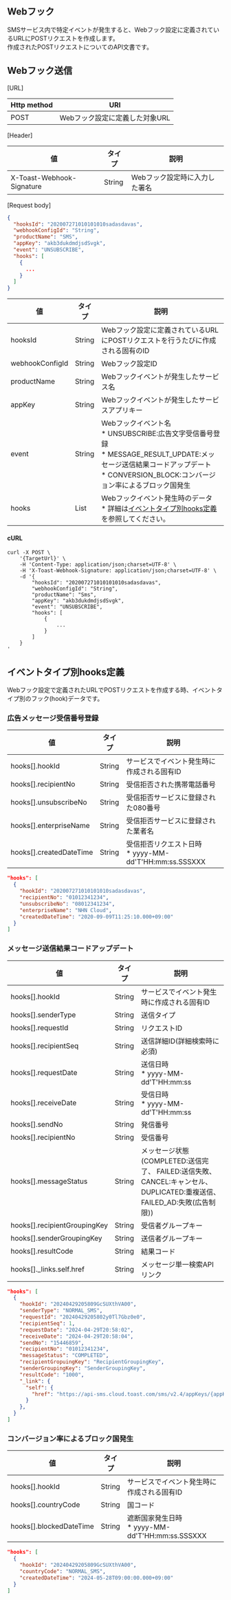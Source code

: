 ## Webフック

SMSサービス内で特定イベントが発生すると、Webフック設定に定義されているURLにPOSTリクエストを作成します。<br>
作成されたPOSTリクエストについてのAPI文書です。

## Webフック送信

[URL]

| Http method | URI                |
|-------------|--------------------|
| POST        | Webフック設定に定義した対象URL |

[Header]

| 値                         | タイプ    | 説明               |
|---------------------------|--------|------------------|
| X-Toast-Webhook-Signature | String | Webフック設定時に入力した署名 |

[Request body]

```json
{
  "hooksId": "202007271010101010sadasdavas",
  "webhookConfigId": "String",
  "productName": "SMS",
  "appKey": "akb3dukdmdjsdSvgk",
  "event": "UNSUBSCRIBE",
  "hooks": [
    {
      ...
    }
  ]
}
```

| 値             | タイプ      | 説明                                                                                                                           |
|-----------------|-----------|--------------------------------------------------------------------------------------------------------------------------------|
| hooksId         | String    | Webフック設定に定義されているURLにPOSTリクエストを行うたびに作成される固有のID                                                                                    |
| webhookConfigId | String    | Webフック設定ID                                                                                                                       |
| productName     | String    | Webフックイベントが発生したサービス名                                                                                                              |
| appKey          | String    | Webフックイベントが発生したサービスアプリキー                                                                                                           |
| event           | String    | Webフックイベント名<br>* UNSUBSCRIBE:広告文字受信番号登録<br>* MESSAGE_RESULT_UPDATE:メッセージ送信結果コードアップデート<br>* CONVERSION_BLOCK:コンバージョン率によるブロック国発生 |
| hooks           | List<Map> | Webフックイベント発生時のデータ<br>* 詳細は[イベントタイプ別hooks定義](./webhook/#hooks)を参照してください。                                                    |

#### cURL

```
curl -X POST \
    '{TargetUrl}' \
    -H 'Content-Type: application/json;charset=UTF-8' \
    -H 'X-Toast-Webhook-Signature: application/json;charset=UTF-8' \
    -d '{
        "hooksId": "202007271010101010sadasdavas",
        "webhookConfigId": "String",
        "productName": "Sms",
        "appKey": "akb3dukdmdjsdSvgk",
        "event": "UNSUBSCRIBE",
        "hooks": [
            {
                ...
            }
        ]
    }
'
```

## イベントタイプ別hooks定義
Webフック設定で定義されたURLでPOSTリクエストを作成する時、イベントタイプ別のフック(hook)データです。
### 広告メッセージ受信番号登録
| 値                       | タイプ    | 説明                                            |
|-------------------------|--------|-----------------------------------------------|
| hooks[].hookId          | String | サービスでイベント発生時に作成される固有ID                        |
| hooks[].recipientNo     | String | 受信拒否された携帯電話番号                                 |
| hooks[].unsubscribeNo   | String | 受信拒否サービスに登録された080番号                           |
| hooks[].enterpriseName  | String | 受信拒否サービスに登録された業者名                             |
| hooks[].createdDateTime | String | 受信拒否リクエスト日時<br>* yyyy-MM-dd'T'HH:mm:ss.SSSXXX |

```json
"hooks": [
  {
    "hookId": "202007271010101010sadasdavas",
    "recipientNo": "01012341234",
    "unsubscribeNo": "08012341234",
    "enterpriseName": "NHN Cloud",
    "createdDateTime": "2020-09-09T11:25:10.000+09:00"    
  }
]
```

### メッセージ送信結果コードアップデート
| 値                      | タイプ    | 説明                                           |
|-------------------------|--------|-----------------------------------------------|
| hooks[].hookId          | String | サービスでイベント発生時に作成される固有ID                     |
| hooks[].senderType      | String | 送信タイプ                                |
| hooks[].requestId       | String | リクエストID                         |
| hooks[].recipientSeq    | String | 送信詳細ID(詳細検索時に必須)  |
| hooks[].requestDate     | String | 送信日時<br>* yyyy-MM-dd'T'HH:mm:ss |
| hooks[].receiveDate     | String | 受信日時<br>* yyyy-MM-dd'T'HH:mm:ss |
| hooks[].sendNo          | String | 発信番号 |
| hooks[].recipientNo     | String | 受信番号 |
| hooks[].messageStatus   | String | メッセージ状態 <br>(COMPLETED:送信完了、 FAILED:送信失敗、 CANCEL:キャンセル、 DUPLICATED:重複送信、 FAILED_AD:失敗(広告制限)) |
| hooks[].recipientGroupingKey | String | 受信者グループキー |
| hooks[].senderGroupingKey | String | 送信者グループキー |
| hooks[].resultCode      | String | 結果コード |
| hooks[]._links.self.href | String | メッセージ単一検索APIリンク | 

```json
"hooks": [
  {
    "hookId": "20240429205809GcSUXthVA00",
    "senderType": "NORMAL_SMS",
    "requestId": "20240429205802y0Tl7Gbz0e0",
    "recipientSeq": 1,
    "requestDate": "2024-04-29T20:58:02",
    "receiveDate": "2024-04-29T20:58:04",
    "sendNo": "15446859",
    "recipientNo": "01012341234",
    "messageStatus": "COMPLETED",
    "recipientGropuingKey": "RecipientGroupingKey",
    "senderGroupingKey": "SenderGroupingKey",
    "resultCode": "1000",
    "_link": {
      "self": {
        "href": "https://api-sms.cloud.toast.com/sms/v2.4/appKeys/{appKey}/sender/sms/20240429205802y0Tl7Gbz0e0?recipientSeq=1"
      }
    },
  }
]
```

### コンバージョン率によるブロック国発生
| 値                     | タイプ   | 説明                                          |
|-------------------------|--------|-----------------------------------------------|
| hooks[].hookId          | String | サービスでイベント発生時に作成される固有ID                     |
| hooks[].countryCode     | String | 国コード                                       |
| hooks[].blockedDateTime | String | 遮断国家発生日時<br>* yyyy-MM-dd'T'HH:mm:ss.SSSXXX |

```json
"hooks": [
  {
    "hookId": "20240429205809GcSUXthVA00",
    "countryCode": "NORMAL_SMS",
    "createdDateTime": "2024-05-28T09:00:00.000+09:00"
  }
]
```
